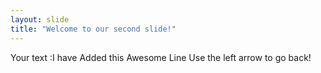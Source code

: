 ```yaml
---
layout: slide
title: "Welcome to our second slide!"
---
```

Your text :I have Added this Awesome Line
Use the left arrow to go back!
